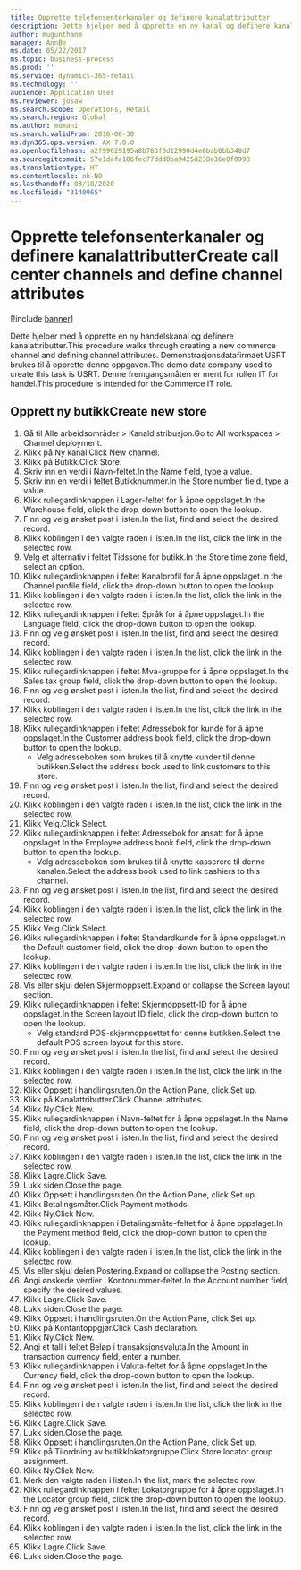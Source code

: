 ```yaml
---
title: Opprette telefonsenterkanaler og definere kanalattributter
description: Dette hjelper med å opprette en ny kanal og definere kanalattributter.
author: mugunthanm
manager: AnnBe
ms.date: 05/22/2017
ms.topic: business-process
ms.prod: ''
ms.service: dynamics-365-retail
ms.technology: ''
audience: Application User
ms.reviewer: josaw
ms.search.scope: Operations, Retail
ms.search.region: Global
ms.author: mumani
ms.search.validFrom: 2016-06-30
ms.dyn365.ops.version: AX 7.0.0
ms.openlocfilehash: a2f99029195a8b783f0d12990d4e8bab0bb348d7
ms.sourcegitcommit: 57e1dafa186fec77ddd8ba9425d238e36e0f0998
ms.translationtype: HT
ms.contentlocale: nb-NO
ms.lasthandoff: 03/18/2020
ms.locfileid: "3140965"
---
```

# <a name="create-call-center-channels-and-define-channel-attributes"></a><span data-ttu-id="d196a-103">Opprette telefonsenterkanaler og definere kanalattributter</span><span class="sxs-lookup"><span data-stu-id="d196a-103">Create call center channels and define channel attributes</span></span>

[!include [banner](../includes/banner.md)]

<span data-ttu-id="d196a-104">Dette hjelper med å opprette en ny handelskanal og definere kanalattributter.</span><span class="sxs-lookup"><span data-stu-id="d196a-104">This procedure walks through creating a new commerce channel and defining channel attributes.</span></span> <span data-ttu-id="d196a-105">Demonstrasjonsdatafirmaet USRT brukes til å opprette denne oppgaven.</span><span class="sxs-lookup"><span data-stu-id="d196a-105">The demo data company used to create this task is USRT.</span></span> <span data-ttu-id="d196a-106">Denne fremgangsmåten er ment for rollen IT for handel.</span><span class="sxs-lookup"><span data-stu-id="d196a-106">This procedure is intended for the Commerce IT role.</span></span>


## <a name="create-new-store"></a><span data-ttu-id="d196a-107">Opprett ny butikk</span><span class="sxs-lookup"><span data-stu-id="d196a-107">Create new store</span></span>
1. <span data-ttu-id="d196a-108">Gå til Alle arbeidsområder > Kanaldistribusjon.</span><span class="sxs-lookup"><span data-stu-id="d196a-108">Go to All workspaces > Channel deployment.</span></span>
2. <span data-ttu-id="d196a-109">Klikk på Ny kanal.</span><span class="sxs-lookup"><span data-stu-id="d196a-109">Click New channel.</span></span>
3. <span data-ttu-id="d196a-110">Klikk på Butikk.</span><span class="sxs-lookup"><span data-stu-id="d196a-110">Click Store.</span></span>
4. <span data-ttu-id="d196a-111">Skriv inn en verdi i Navn-feltet.</span><span class="sxs-lookup"><span data-stu-id="d196a-111">In the Name field, type a value.</span></span>
5. <span data-ttu-id="d196a-112">Skriv inn en verdi i feltet Butikknummer.</span><span class="sxs-lookup"><span data-stu-id="d196a-112">In the Store number field, type a value.</span></span>
6. <span data-ttu-id="d196a-113">Klikk rullegardinknappen i Lager-feltet for å åpne oppslaget.</span><span class="sxs-lookup"><span data-stu-id="d196a-113">In the Warehouse field, click the drop-down button to open the lookup.</span></span>
7. <span data-ttu-id="d196a-114">Finn og velg ønsket post i listen.</span><span class="sxs-lookup"><span data-stu-id="d196a-114">In the list, find and select the desired record.</span></span>
8. <span data-ttu-id="d196a-115">Klikk koblingen i den valgte raden i listen.</span><span class="sxs-lookup"><span data-stu-id="d196a-115">In the list, click the link in the selected row.</span></span>
9. <span data-ttu-id="d196a-116">Velg et alternativ i feltet Tidssone for butikk.</span><span class="sxs-lookup"><span data-stu-id="d196a-116">In the Store time zone field, select an option.</span></span>
10. <span data-ttu-id="d196a-117">Klikk rullegardinknappen i feltet Kanalprofil for å åpne oppslaget.</span><span class="sxs-lookup"><span data-stu-id="d196a-117">In the Channel profile field, click the drop-down button to open the lookup.</span></span>
11. <span data-ttu-id="d196a-118">Klikk koblingen i den valgte raden i listen.</span><span class="sxs-lookup"><span data-stu-id="d196a-118">In the list, click the link in the selected row.</span></span>
12. <span data-ttu-id="d196a-119">Klikk rullegardinknappen i feltet Språk for å åpne oppslaget.</span><span class="sxs-lookup"><span data-stu-id="d196a-119">In the Language field, click the drop-down button to open the lookup.</span></span>
13. <span data-ttu-id="d196a-120">Finn og velg ønsket post i listen.</span><span class="sxs-lookup"><span data-stu-id="d196a-120">In the list, find and select the desired record.</span></span>
14. <span data-ttu-id="d196a-121">Klikk koblingen i den valgte raden i listen.</span><span class="sxs-lookup"><span data-stu-id="d196a-121">In the list, click the link in the selected row.</span></span>
15. <span data-ttu-id="d196a-122">Klikk rullegardinknappen i feltet Mva-gruppe for å åpne oppslaget.</span><span class="sxs-lookup"><span data-stu-id="d196a-122">In the Sales tax group field, click the drop-down button to open the lookup.</span></span>
16. <span data-ttu-id="d196a-123">Finn og velg ønsket post i listen.</span><span class="sxs-lookup"><span data-stu-id="d196a-123">In the list, find and select the desired record.</span></span>
17. <span data-ttu-id="d196a-124">Klikk koblingen i den valgte raden i listen.</span><span class="sxs-lookup"><span data-stu-id="d196a-124">In the list, click the link in the selected row.</span></span>
18. <span data-ttu-id="d196a-125">Klikk rullegardinknappen i feltet Adressebok for kunde for å åpne oppslaget.</span><span class="sxs-lookup"><span data-stu-id="d196a-125">In the Customer address book field, click the drop-down button to open the lookup.</span></span>
    * <span data-ttu-id="d196a-126">Velg adresseboken som brukes til å knytte kunder til denne butikken.</span><span class="sxs-lookup"><span data-stu-id="d196a-126">Select the address book used to link customers to this store.</span></span>  
19. <span data-ttu-id="d196a-127">Finn og velg ønsket post i listen.</span><span class="sxs-lookup"><span data-stu-id="d196a-127">In the list, find and select the desired record.</span></span>
20. <span data-ttu-id="d196a-128">Klikk koblingen i den valgte raden i listen.</span><span class="sxs-lookup"><span data-stu-id="d196a-128">In the list, click the link in the selected row.</span></span>
21. <span data-ttu-id="d196a-129">Klikk Velg.</span><span class="sxs-lookup"><span data-stu-id="d196a-129">Click Select.</span></span>
22. <span data-ttu-id="d196a-130">Klikk rullegardinknappen i feltet Adressebok for ansatt for å åpne oppslaget.</span><span class="sxs-lookup"><span data-stu-id="d196a-130">In the Employee address book field, click the drop-down button to open the lookup.</span></span>
    * <span data-ttu-id="d196a-131">Velg adresseboken som brukes til å knytte kasserere til denne kanalen.</span><span class="sxs-lookup"><span data-stu-id="d196a-131">Select the address book used to link cashiers to this channel.</span></span>  
23. <span data-ttu-id="d196a-132">Finn og velg ønsket post i listen.</span><span class="sxs-lookup"><span data-stu-id="d196a-132">In the list, find and select the desired record.</span></span>
24. <span data-ttu-id="d196a-133">Klikk koblingen i den valgte raden i listen.</span><span class="sxs-lookup"><span data-stu-id="d196a-133">In the list, click the link in the selected row.</span></span>
25. <span data-ttu-id="d196a-134">Klikk Velg.</span><span class="sxs-lookup"><span data-stu-id="d196a-134">Click Select.</span></span>
26. <span data-ttu-id="d196a-135">Klikk rullegardinknappen i feltet Standardkunde for å åpne oppslaget.</span><span class="sxs-lookup"><span data-stu-id="d196a-135">In the Default customer field, click the drop-down button to open the lookup.</span></span>
27. <span data-ttu-id="d196a-136">Klikk koblingen i den valgte raden i listen.</span><span class="sxs-lookup"><span data-stu-id="d196a-136">In the list, click the link in the selected row.</span></span>
28. <span data-ttu-id="d196a-137">Vis eller skjul delen Skjermoppsett.</span><span class="sxs-lookup"><span data-stu-id="d196a-137">Expand or collapse the Screen layout section.</span></span>
29. <span data-ttu-id="d196a-138">Klikk rullegardinknappen i feltet Skjermoppsett-ID for å åpne oppslaget.</span><span class="sxs-lookup"><span data-stu-id="d196a-138">In the Screen layout ID field, click the drop-down button to open the lookup.</span></span>
    * <span data-ttu-id="d196a-139">Velg standard POS-skjermoppsettet for denne butikken.</span><span class="sxs-lookup"><span data-stu-id="d196a-139">Select the default POS screen layout for this store.</span></span>  
30. <span data-ttu-id="d196a-140">Finn og velg ønsket post i listen.</span><span class="sxs-lookup"><span data-stu-id="d196a-140">In the list, find and select the desired record.</span></span>
31. <span data-ttu-id="d196a-141">Klikk koblingen i den valgte raden i listen.</span><span class="sxs-lookup"><span data-stu-id="d196a-141">In the list, click the link in the selected row.</span></span>
32. <span data-ttu-id="d196a-142">Klikk Oppsett i handlingsruten.</span><span class="sxs-lookup"><span data-stu-id="d196a-142">On the Action Pane, click Set up.</span></span>
33. <span data-ttu-id="d196a-143">Klikk på Kanalattributter.</span><span class="sxs-lookup"><span data-stu-id="d196a-143">Click Channel attributes.</span></span>
34. <span data-ttu-id="d196a-144">Klikk Ny.</span><span class="sxs-lookup"><span data-stu-id="d196a-144">Click New.</span></span>
35. <span data-ttu-id="d196a-145">Klikk rullegardinknappen i Navn-feltet for å åpne oppslaget.</span><span class="sxs-lookup"><span data-stu-id="d196a-145">In the Name field, click the drop-down button to open the lookup.</span></span>
36. <span data-ttu-id="d196a-146">Finn og velg ønsket post i listen.</span><span class="sxs-lookup"><span data-stu-id="d196a-146">In the list, find and select the desired record.</span></span>
37. <span data-ttu-id="d196a-147">Klikk koblingen i den valgte raden i listen.</span><span class="sxs-lookup"><span data-stu-id="d196a-147">In the list, click the link in the selected row.</span></span>
38. <span data-ttu-id="d196a-148">Klikk Lagre.</span><span class="sxs-lookup"><span data-stu-id="d196a-148">Click Save.</span></span>
39. <span data-ttu-id="d196a-149">Lukk siden.</span><span class="sxs-lookup"><span data-stu-id="d196a-149">Close the page.</span></span>
40. <span data-ttu-id="d196a-150">Klikk Oppsett i handlingsruten.</span><span class="sxs-lookup"><span data-stu-id="d196a-150">On the Action Pane, click Set up.</span></span>
41. <span data-ttu-id="d196a-151">Klikk Betalingsmåter.</span><span class="sxs-lookup"><span data-stu-id="d196a-151">Click Payment methods.</span></span>
42. <span data-ttu-id="d196a-152">Klikk Ny.</span><span class="sxs-lookup"><span data-stu-id="d196a-152">Click New.</span></span>
43. <span data-ttu-id="d196a-153">Klikk rullegardinknappen i Betalingsmåte-feltet for å åpne oppslaget.</span><span class="sxs-lookup"><span data-stu-id="d196a-153">In the Payment method field, click the drop-down button to open the lookup.</span></span>
44. <span data-ttu-id="d196a-154">Klikk koblingen i den valgte raden i listen.</span><span class="sxs-lookup"><span data-stu-id="d196a-154">In the list, click the link in the selected row.</span></span>
45. <span data-ttu-id="d196a-155">Vis eller skjul delen Postering.</span><span class="sxs-lookup"><span data-stu-id="d196a-155">Expand or collapse the Posting section.</span></span>
46. <span data-ttu-id="d196a-156">Angi ønskede verdier i Kontonummer-feltet.</span><span class="sxs-lookup"><span data-stu-id="d196a-156">In the Account number field, specify the desired values.</span></span>
47. <span data-ttu-id="d196a-157">Klikk Lagre.</span><span class="sxs-lookup"><span data-stu-id="d196a-157">Click Save.</span></span>
48. <span data-ttu-id="d196a-158">Lukk siden.</span><span class="sxs-lookup"><span data-stu-id="d196a-158">Close the page.</span></span>
49. <span data-ttu-id="d196a-159">Klikk Oppsett i handlingsruten.</span><span class="sxs-lookup"><span data-stu-id="d196a-159">On the Action Pane, click Set up.</span></span>
50. <span data-ttu-id="d196a-160">Klikk på Kontantoppgjør.</span><span class="sxs-lookup"><span data-stu-id="d196a-160">Click Cash declaration.</span></span>
51. <span data-ttu-id="d196a-161">Klikk Ny.</span><span class="sxs-lookup"><span data-stu-id="d196a-161">Click New.</span></span>
52. <span data-ttu-id="d196a-162">Angi et tall i feltet Beløp i transaksjonsvaluta.</span><span class="sxs-lookup"><span data-stu-id="d196a-162">In the Amount in transaction currency field, enter a number.</span></span>
53. <span data-ttu-id="d196a-163">Klikk rullegardinknappen i Valuta-feltet for å åpne oppslaget.</span><span class="sxs-lookup"><span data-stu-id="d196a-163">In the Currency field, click the drop-down button to open the lookup.</span></span>
54. <span data-ttu-id="d196a-164">Finn og velg ønsket post i listen.</span><span class="sxs-lookup"><span data-stu-id="d196a-164">In the list, find and select the desired record.</span></span>
55. <span data-ttu-id="d196a-165">Klikk koblingen i den valgte raden i listen.</span><span class="sxs-lookup"><span data-stu-id="d196a-165">In the list, click the link in the selected row.</span></span>
56. <span data-ttu-id="d196a-166">Klikk Lagre.</span><span class="sxs-lookup"><span data-stu-id="d196a-166">Click Save.</span></span>
57. <span data-ttu-id="d196a-167">Lukk siden.</span><span class="sxs-lookup"><span data-stu-id="d196a-167">Close the page.</span></span>
58. <span data-ttu-id="d196a-168">Klikk Oppsett i handlingsruten.</span><span class="sxs-lookup"><span data-stu-id="d196a-168">On the Action Pane, click Set up.</span></span>
59. <span data-ttu-id="d196a-169">Klikk på Tilordning av butikklokatorgruppe.</span><span class="sxs-lookup"><span data-stu-id="d196a-169">Click Store locator group assignment.</span></span>
60. <span data-ttu-id="d196a-170">Klikk Ny.</span><span class="sxs-lookup"><span data-stu-id="d196a-170">Click New.</span></span>
61. <span data-ttu-id="d196a-171">Merk den valgte raden i listen.</span><span class="sxs-lookup"><span data-stu-id="d196a-171">In the list, mark the selected row.</span></span>
62. <span data-ttu-id="d196a-172">Klikk rullegardinknappen i feltet Lokatorgruppe for å åpne oppslaget.</span><span class="sxs-lookup"><span data-stu-id="d196a-172">In the Locator group field, click the drop-down button to open the lookup.</span></span>
63. <span data-ttu-id="d196a-173">Finn og velg ønsket post i listen.</span><span class="sxs-lookup"><span data-stu-id="d196a-173">In the list, find and select the desired record.</span></span>
64. <span data-ttu-id="d196a-174">Klikk koblingen i den valgte raden i listen.</span><span class="sxs-lookup"><span data-stu-id="d196a-174">In the list, click the link in the selected row.</span></span>
65. <span data-ttu-id="d196a-175">Klikk Lagre.</span><span class="sxs-lookup"><span data-stu-id="d196a-175">Click Save.</span></span>
66. <span data-ttu-id="d196a-176">Lukk siden.</span><span class="sxs-lookup"><span data-stu-id="d196a-176">Close the page.</span></span>

